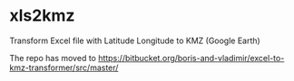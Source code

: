 # xls2kmz
Transform Excel file with Latitude Longitude to KMZ (Google Earth)

The repo has moved to https://bitbucket.org/boris-and-vladimir/excel-to-kmz-transformer/src/master/
